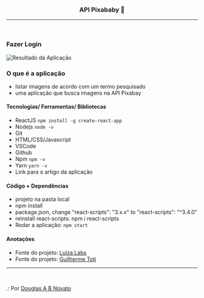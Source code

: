 <h3 align="center">
  API Pixababy 🚀
</h3>

---
<br>

### Fazer Login 

![Resultado da Aplicação](/images/a-aplicacao-terminada.jpg)

### O que é a aplicação

- listar imagens de acordo com um termo pesquisado
- uma aplicação que busca imagens na API Pixabay

#### Tecnologias/ Ferramentas/ Bibliotecas

- ReactJS `npm install -g create-react-app`
- Nodejs `node -v`
- Git
- HTML/CSS/Javascript
- VSCode
- Github
- Npm `npm -v`
- Yarn `yarn -v`
- Link para o artigo da aplicação

#### Código + Dependências

- projeto na pasta local
- npm install
- package.json, change "react-scripts": "3.x.x" to "react-scripts": "^3.4.0"
- reinstall react-scripts: npm i react-scripts
- Rodar a aplicação: `npm start`

#### Anotações   

- Fonte do projeto: [Luiza Labs](https://medium.com/luizalabs/comunica%C3%A7%C3%A3o-entre-componentes-no-react-6b42aac62321)
- Fonte do projeto: [Guilherme Toti](https://www.youtube.com/user/gtsites)

---
<br>

.: Por [Douglas A B Novato](https://linktr.ee/douglasabnovato)